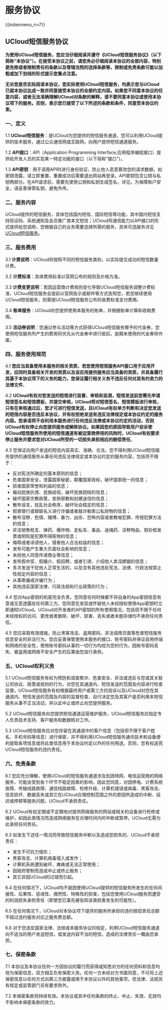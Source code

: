 # 服务协议

{{indexmenu_n>7}}

## UCloud短信服务协议

**为使用UCloud短信服务，您应当仔细阅读并遵守《UCloud短信服务协议》（以下简称“本协议”）。在接受本协议之前，请您务必仔细阅读本协议的全部内容，特别是免除或者限制责任的条款以及管辖法院的选择条款等，限制或免责条款可能以加粗或加下划线的形式提示您重点注意。**

<span class="underline">**无论您是否实际阅读本协议，您实际使用UCloud短信服务，均表示您与UCloud已就本协议达成一致并同意接受本协议的全部约定内容。如果您不同意本协议的任意内容，或者无法准确理解UCloud对条款的解释，请不要同意本协议或使用本协议项下的服务。否则，表示您已接受了以下所述的条款和条件，同意受本协议约束。**</span>

### 一、定义

1.1
**UCloud短信服务**：是UCloud为您提供的短信服务通道，您可以利用UCloud提供的技术服务，通过公众通信网或互联网，向用户提供短信通道服务。

1.2 **API接口**：API（Application Programming
Interface,应用程序编程接口）提供给开发人员的实现某一特定功能的接口（以下简称“接口”）。

1.3
**API密钥**：用于调用API时进行身份验证，防止他人恶意篡改您的请求数据，如密钥泄露，请立即重置，重置成功后需要退出网站再登录。API密钥包含公钥与私钥两部分。在API请求前，需要先使用公钥和私钥生成签名，详见[](/api/summary/signature)。为保障账户安全，请妥善保管私钥，避免外传。

### 二、服务内容

UCloud提供的短信服务，具体包括国内短信、国际短信等功能，其中国内短信支持验证码、系统通知及会员推广类本文短信；UCloud将通信能力以API接口的形式提供给您调用，您根据自己的业务需要选择所需的服务，具体可选服务详见[UCloud短信服务](/management_monitor/usms)。

### 三、服务费用

3.1 **计费说明**：UCloud将按照不同的短信服务类别，以实际提交成功的短信数量计费。

3.2 **计费标准**：具体费用标准以官网公布的规则及价格为准。

3.3
**计费变更说明**：若因运营商计费规则变化导致UCloud短信服务调整计费标准，UCloud短信服务会提前以官网告示或邮件等方式告知您，若您继续使用UCloud短信服务，则需按UCloud短信服务公布的收费标准支付费用。

3.4 **账单服务**：UCloud向您提供使用本服务的账单，并根据账单计算和收取费用。

3.5
**活动券说明**：您通过参与活动等方式获得UCloud短信服务赠予的代金券，您使用短信服务所产生的费用将优先从代金券中进行抵扣，逾期未使用的代金券将作废。

### 四、服务使用规范

4.1
**<span class="underline">您应当具备使用本服务的相关资质</span>，若您使用短信服务API接口用于应用开发，应同时具备相关开发的资质以及该应用提供服务应当具备的资质，并具备履行其基于本协议项下的义务的能力，您保证履行相关义务不违反任何对其有约束力的法律文件**。

4.2
**UCloud有权对您发送的短信进行监督、审核和监测，短信发送前您需先申请短信签名和短信模板，并提交审核，UCloud将对短信签名、短信模板进行审核，只有在审核通过后，您才可进行短信发送，且UCloud有权单方判断和决定您发送的短信内容是否违反本协议，并有权拒绝发送有违反法律规定或本协议约定的服务内容。您承诺将不会利用本服务进行任何违反法律或本协议约定的活动，否则UCloud有权停止向您提供服务或解除协议。如果因您的原因导致用户投诉使UCloud短信服务所使用的短信通道有被运营商停用的风险时，UCloud有权要求停止服务并要求您对UCloud所受的一切损失承担相应的赔偿责任**。

4.3
您保证向用户发送的短信内容真实、准确、合法，您不得利用UCloud短信服务提供的通信服务从事任何违反法律规定或本协议约定的服务内容，包括但不限于：

  - 反对宪法所确定的基本原则的信息；
  - 危害国家安全，泄露国家秘密，颠覆国家政权，破坏国家统一的信息；
  - 损害国家荣誉和利益的信息；
  - 煽动民族仇恨、民族歧视，破坏民族团结的信息；
  - 破坏国家宗教政策，宣扬邪教和封建迷信的信息；
  - 散布谣言，扰乱社会秩序，破坏社会稳定的信息；
  - 假冒银行或银联名义进行诈骗或者敲诈勒索公私财物的信息；
  - 散布淫秽、色情、赌博、暴力、凶杀、恐怖内容或者教唆犯罪、传授犯罪方法的信息；
  - 非法销售枪支、弹药、爆炸物、走私车、毒品、迷魂药、淫秽物品、假钞假发票或明知是犯罪所得赃物的信息；
  - 侮辱或者诽谤他人，侵害他人合法权益的信息；
  - 发布可能产生重大负面社会影响的信息；
  - 未经他人同意传递商业等信息；
  - 发布假中奖、假婚介、假招聘，或者引诱、介绍他人卖淫嫖娼的信息；
  - 多次发送干扰他人正常生活的，以及含有其他违反宪法、法律、行政法规禁止性规定内容的信息；
  - 从事欺骗或诈骗行为；
  - 其他违反国家法律、行政法规和行业政策的行为；

4.4
您对App密钥的机密完全负责。您同意任何时候都不将自身的App密钥信息有意或无意透露给任何第三方。您同意在发现或怀疑他人未经授权使用App密钥时立即通知UCloud。UCloud对开发者的API密钥的所有使用情况，包括但不限于任何未经授权的访问、更改或者删除、破坏、损害、丢失或者未能存储均不承担任何责任。

4.5
您应采取有效措施，防止黑客攻击、盗用密码、非法调用页面等危害短信服务信息安全的非法行为。您应妥善保管使用本服务的接口、账号密码并保证自用终端和网络的安全性，使用账号密码从事的一切行为均视为您的行为，因账号密码丢失、被盗用或网络不安全产生的后果由您自行承担。

### 五、UCloud权利义务

5.1
UCloud短信服务有权为预防和调查欺诈、危害安全、非法或违反与您或其关联公司协议、政策或规则的行为，对您在其通道内、短信发送的范围及内容进行检查监督。UCloud短信服务有权根据最终用户或第三方的投诉以及UCloud对您在其通道内、短信发送的范围及内容的监督检查，自行决定您及其客户是否利用本短信服务从事不正当活动，并以此中止或终止向您提供服务。

5.2 UCloud短信服务向您提供短信通道运营维护服务，UCloud短信服务应指定专人负责技术支持、客户服务和数据核对工作。

5.3
UCloud短信服务应对您存留在其通道中的客户信息（包括但不限于客户姓名、手机号码等信息）进行保密，并不得利用UCloud短信服务通讯技术和设备便利提取各项信息或将此类信息用于本协议约定以外的任何用途。否则，您有权追究UCloud短信服务的违约责任。

### 六、免责条款

6.1
您应充分理解，使用UCloud的短信服务通道涉及到因特网、电信运营商的网络服务，可能会受到各个环节不稳定因素的影响，因此您同意，对因停电、计费系统故障、传输线路故障、通信线路故障、检修升级、计算机错误或病毒、黑客攻击、信息损坏、数据丢失或其它在UCloud合理控制范围之外的原因所造成的中断、延迟或停顿等服务问题，UCloud不承担责任。

6.2
UCloud有权定期或不定期地对提供网络服务的网站或相关的设备进行检修或维护，如因此类情况而造成网络服务在合理时间内的中断或暂停，UCloud无需为此承担任何责任。

6.3 如发生下述任一情况而导致短信服务中断以及造成您损失的，UCloud不承担责任：

  - 发生不可抗力情形；
  - 黑客攻击、计算机病毒侵入或发作；
  - 计算机系统遭到破坏、瘫痪或无法正常使用；
  - 因政府管制而造成中止或终止服务；
  - 其它非因UCloud的过错而引起。

6.4
在任何情况下，UCloud均不就因使用UCloud提供的短信服务所发生的任何间接性、后果性、惩戒性、偶然性、特殊性的损害，包括您使用UCloud服务而遭受的利润损失承担责任（即使您已事先被告知该类损害发生的可能性）。

6.5 在任何情况下，UCloud对本协议项下提供的服务所承担的违约赔偿责任总额不超过违约服务对应之服务费总额。

6.6
对于您违反国家法律、法规或本服务协议的规定，利用UCloud短信服务通道向不适当的用户发送短信，或发送内容不当的短信，造成的法律责任一概由您承担。

### 七、保密条款

7.1
本协议及本协议任何一方因协议的履行而获得或知悉对方的任何资料和信息均视为保密信息，双方相互负有保密义务。任何一方未经对方书面同意，不可将上述保密信息以任何方式向第三方披露或用于本协议以外的其他事项，但法律、法规另有规定或监管部门另有要求除外。

7.2 本保密条款将持续有效。本协议或其中任何条款的终止、中止、失效、无效均不影响本保密条款的效力。
